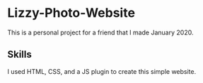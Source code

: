 # Lizzy-Photo-Website
This is a personal project for a friend that I made January 2020.

## Skills
I used HTML, CSS, and a JS plugin to create this simple website.
